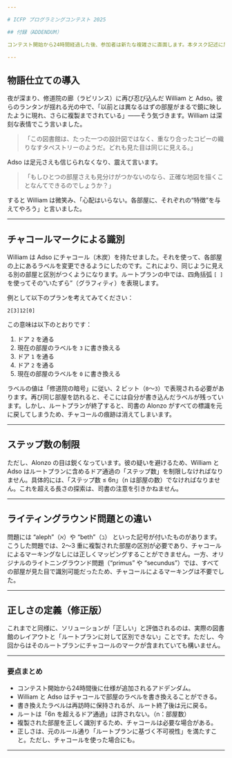 ```yaml
---

# ICFP プログラミングコンテスト 2025

## 付録（ADDENDUM）

コンテスト開始から24時間経過した後、参加者は新たな複雑さに直面します。本タスク記述に加えられたこの「付録」によって、その複雑さが説明されています。

---
```


## 物語仕立ての導入

夜が深まり、修道院の廊（ラビリンス）に再び忍び込んだ William と Adso。彼らのランタンが揺れる光の中で、「以前とは異なるはずの部屋がまるで鏡に映したように現れ、さらに複製までされている」――そう気づきます。William は深刻な表情でこう言いました。

> 「この図書館は、たった一つの設計図ではなく、重なり合ったコピーの織りなすタペストリーのようだ。どれも見た目は同じに見える。」

Adso は足元さえも信じられなくなり、震えて言います。

> 「もしひとつの部屋さえも見分けがつかないのなら、正確な地図を描くことなんてできるのでしょうか？」

すると William は微笑み、「心配はいらない。各部屋に、それぞれの“特徴”を与えてやろう」と言いました。

---

## チャコールマークによる識別

William は Adso にチャコール（木炭）を持たせました。それを使って、各部屋の上にあるラベルを変更できるようにしたのです。これにより、同じように見える別の部屋と区別がつくようになります。ルートプランの中では、四角括弧 `[ ]` を使ってその“いたずら”（グラフィティ）を表現します。

例として以下のプランを考えてみてください：

```
2[3]12[0]
```

この意味は以下のとおりです：

1. ドア `2` を通る
2. 現在の部屋のラベルを `3` に書き換える
3. ドア `1` を通る
4. ドア `2` を通る
5. 現在の部屋のラベルを `0` に書き換える

ラベルの値は「修道院の暗号」に従い、2 ビット（`0`〜`3`）で表現される必要があります。再び同じ部屋を訪れると、そこには自分が書き込んだラベルが残っています。しかし、ルートプランが終了すると、司書の Alonzo がすべての標識を元に戻してしまうため、チャコールの痕跡は消えてしまいます。

---

## ステップ数の制限

ただし、Alonzo の目は鋭くなっています。彼の疑いを避けるため、William と Adso はルートプランに含めるドア通過の「ステップ数」を制限しなければなりません。具体的には、「ステップ数 ≤ 6n」（n は部屋の数）でなければなりません。これを超える長さの探索は、司書の注意を引きかねません。

---

## ライティングラウンド問題との違い

問題には “aleph”（ℵ）や “beth”（ℶ） といった記号が付いたものがあります。こうした問題では、2〜3 重に複製された部屋の区別が必要であり、チャコールによるマーキングなしには正しくマッピングすることができません。一方、オリジナルのライトニングラウンド問題（“primus” や “secundus”）では、すべての部屋が見た目で識別可能だったため、チャコールによるマーキングは不要でした。

---

## 正しさの定義（修正版）

これまでと同様に、ソリューションが「正しい」と評価されるのは、実際の図書館のレイアウトと「ルートプランに対して区別できない」ことです。ただし、今回からはそのルートプランにチャコールのマークが含まれていても構いません。

---

### 要点まとめ

* コンテスト開始から24時間後に仕様が追加されるアドデンダム。
* William と Adso はチャコールで部屋のラベルを書き換えることができる。
* 書き換えたラベルは再訪時に保持されるが、ルート終了後は元に戻る。
* ルートは「6n を超えるドア通過」は許されない。（n：部屋数）
* 複製された部屋を正しく識別するため、チャコールは必要な場合がある。
* 正しさは、元のルール通り「ルートプランに基づく不可視性」を満たすこと。ただし、チャコールを使った場合にも。

---

